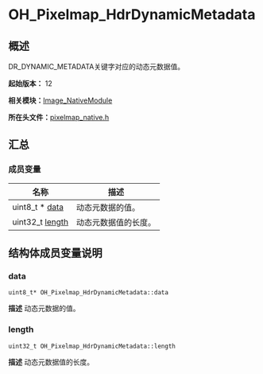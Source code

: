 # OH_Pixelmap_HdrDynamicMetadata


## 概述

DR_DYNAMIC_METADATA关键字对应的动态元数据值。

**起始版本：** 12

**相关模块：**[Image_NativeModule](_image___native_module.md)

**所在头文件：**[pixelmap_native.h](pixelmap__native_8h.md)


## 汇总


### 成员变量

| 名称 | 描述 | 
| -------- | -------- |
| uint8_t \* [data](#data) | 动态元数据的值。  | 
| uint32_t [length](#length) | 动态元数据值的长度。  | 


## 结构体成员变量说明


### data

```
uint8_t* OH_Pixelmap_HdrDynamicMetadata::data
```
**描述**
动态元数据的值。


### length

```
uint32_t OH_Pixelmap_HdrDynamicMetadata::length
```
**描述**
动态元数据值的长度。
